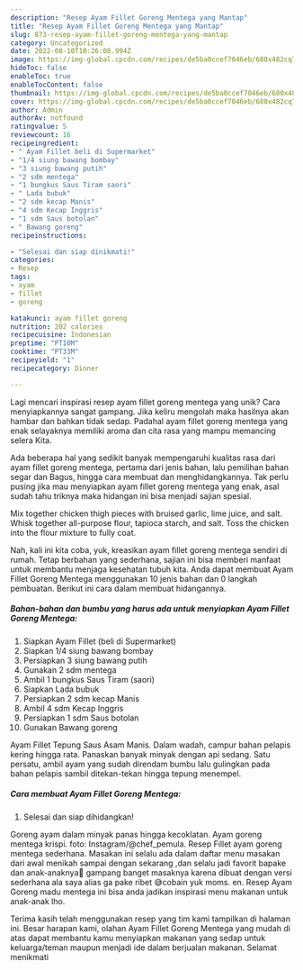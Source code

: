 ```yaml
---
description: "Resep Ayam Fillet Goreng Mentega yang Mantap"
title: "Resep Ayam Fillet Goreng Mentega yang Mantap"
slug: 873-resep-ayam-fillet-goreng-mentega-yang-mantap
category: Uncategorized
date: 2022-08-10T10:26:08.994Z
image: https://img-global.cpcdn.com/recipes/de5ba0ccef7046eb/680x482cq70/ayam-fillet-goreng-mentega-foto-resep-utama.jpg
hideToc: false
enableToc: true
enableTocContent: false
thumbnail: https://img-global.cpcdn.com/recipes/de5ba0ccef7046eb/680x482cq70/ayam-fillet-goreng-mentega-foto-resep-utama.jpg
cover: https://img-global.cpcdn.com/recipes/de5ba0ccef7046eb/680x482cq70/ayam-fillet-goreng-mentega-foto-resep-utama.jpg
author: Admin
authorAv: notfound
ratingvalue: 5
reviewcount: 16
recipeingredient:
- " Ayam Fillet beli di Supermarket"
- "1/4 siung bawang bombay"
- "3 siung bawang putih"
- "2 sdm mentega"
- "1 bungkus Saus Tiram saori"
- " Lada bubuk"
- "2 sdm kecap Manis"
- "4 sdm Kecap Inggris"
- "1 sdm Saus botolan"
- " Bawang goreng"
recipeinstructions:

- "Selesai dan siap dinikmati!"
categories:
- Resep
tags:
- ayam
- fillet
- goreng

katakunci: ayam fillet goreng 
nutrition: 202 calories
recipecuisine: Indonesian
preptime: "PT10M"
cooktime: "PT33M"
recipeyield: "1"
recipecategory: Dinner

---
```





Lagi mencari inspirasi resep ayam fillet goreng mentega yang unik? Cara menyiapkannya sangat gampang. Jika keliru mengolah maka hasilnya akan hambar dan bahkan tidak sedap. Padahal ayam fillet goreng mentega yang enak selayaknya memiliki aroma dan cita rasa yang mampu memancing selera Kita.





Ada beberapa hal yang sedikit banyak mempengaruhi kualitas rasa dari ayam fillet goreng mentega, pertama dari jenis bahan, lalu pemilihan bahan segar dan Bagus, hingga cara membuat dan menghidangkannya. Tak perlu pusing jika mau menyiapkan ayam fillet goreng mentega yang enak,      asal sudah tahu triknya maka hidangan ini bisa menjadi sajian spesial.














Mix together chicken thigh pieces with bruised garlic, lime juice, and salt. Whisk together all-purpose flour, tapioca starch, and salt. Toss the chicken into the flour mixture to fully coat.






Nah, kali ini kita coba, yuk, kreasikan ayam fillet goreng mentega sendiri di rumah. Tetap berbahan yang sederhana, sajian ini bisa memberi manfaat untuk membantu menjaga kesehatan tubuh kita. Anda dapat membuat Ayam Fillet Goreng Mentega menggunakan 10 jenis bahan dan 0 langkah pembuatan. Berikut ini cara dalam membuat hidangannya.

<!--inarticleads1-->

##### Bahan-bahan dan bumbu yang harus ada untuk menyiapkan Ayam Fillet Goreng Mentega:

1. Siapkan  Ayam Fillet (beli di Supermarket)
1. Siapkan 1/4 siung bawang bombay
1. Persiapkan 3 siung bawang putih
1. Gunakan 2 sdm mentega
1. Ambil 1 bungkus Saus Tiram (saori)
1. Siapkan  Lada bubuk
1. Persiapkan 2 sdm kecap Manis
1. Ambil 4 sdm Kecap Inggris
1. Persiapkan 1 sdm Saus botolan
1. Gunakan  Bawang goreng


Ayam Fillet Tepung Saus Asam Manis. Dalam wadah, campur bahan pelapis kering hingga rata. Panaskan banyak minyak dengan api sedang. Satu persatu, ambil ayam yang sudah direndam bumbu lalu gulingkan pada bahan pelapis sambil ditekan-tekan hingga tepung menempel. 

<!--inarticleads2-->

##### Cara membuat Ayam Fillet Goreng Mentega:


1. Selesai dan siap dihidangkan!

Goreng ayam dalam minyak panas hingga kecoklatan. Ayam goreng mentega krispi. foto: Instagram/@chef_pemula. Resep Fillet ayam goreng mentega sederhana. Masakan ini selalu ada dalam daftar menu masakan dari awal menikah sampai dengan sekarang ,dan selalu jadi favorit bapake dan anak-anaknya🥰 gampang banget masaknya karena dibuat dengan versi sederhana ala saya alias ga pake ribet 😅cobain yuk moms. en. Resep Ayam Goreng madu mentega ini bisa anda jadikan inspirasi menu makanan untuk anak-anak lho. 

Terima kasih telah menggunakan resep yang tim kami tampilkan di halaman ini. Besar harapan kami, olahan Ayam Fillet Goreng Mentega yang mudah di atas dapat membantu kamu menyiapkan makanan yang sedap untuk keluarga/teman maupun menjadi ide dalam berjualan makanan. Selamat menikmati
